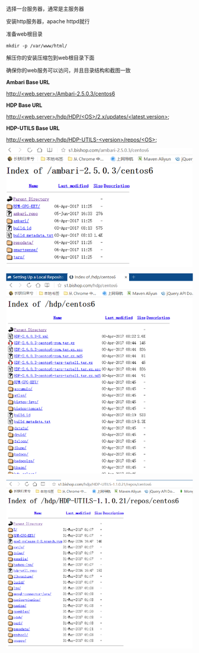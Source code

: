 选择一台服务器，通常是主服务器

安装http服务器，apache httpd就行

准备web根目录

```
mkdir -p /var/www/html/
```

解压你的安装压缩包到web根目录下面

确保你的web服务可以访问，并且目录结构和截图一致

**Ambari Base URL**

[http://&lt;web.server&gt;/Ambari-2.5.0.3/centos6](http://<web.server>/Ambari-2.5.0.3/centos6)

**HDP Base URL**

[http://&lt;web.server&gt;/hdp/HDP/&lt;OS&gt;/2.x/updates/&lt;latest.version&gt;](http://<web.server>/hdp/HDP/<OS>/2.x/updates/<latest.version&gt);

**HDP-UTILS Base URL**

[http://&lt;web.server&gt;/hdp/HDP-UTILS-&lt;version&gt;/repos/&lt;OS&gt;](http://<web.server>/hdp/HDP-UTILS-<version>/repos/<OS&gt);

![](/assets/a2.png)

![](/assets/a3.png)

![](/assets/a4.png)

